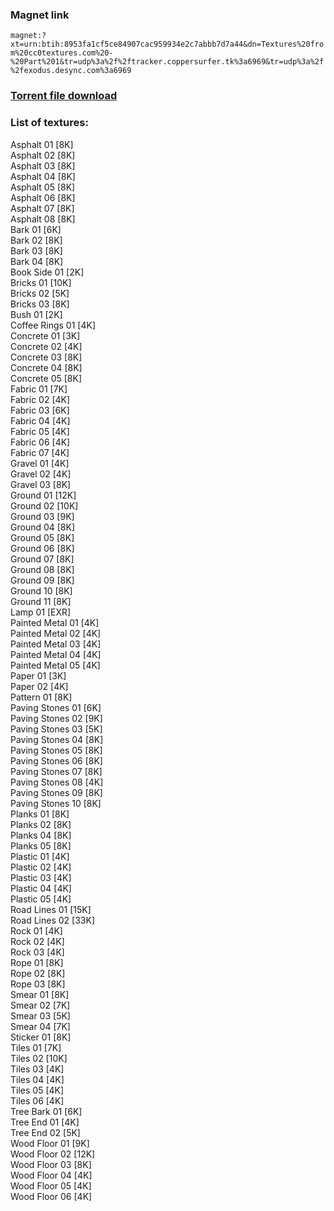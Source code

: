 ### Magnet link
`magnet:?xt=urn:btih:8953fa1cf5ce84907cac959934e2c7abbb7d7a44&dn=Textures%20from%20cc0textures.com%20-%20Part%201&tr=udp%3a%2f%2ftracker.coppersurfer.tk%3a6969&tr=udp%3a%2f%2fexodus.desync.com%3a6969`  
  
### [Torrent file download](https://github.com/Kimbatt/cc0-textures/raw/master/cc0textures.com/Part%201/Textures%20from%20cc0textures.com%20-%20Part%201.torrent)  
  
### List of textures:

Asphalt 01 [8K]  
Asphalt 02 [8K]  
Asphalt 03 [8K]  
Asphalt 04 [8K]  
Asphalt 05 [8K]  
Asphalt 06 [8K]  
Asphalt 07 [8K]  
Asphalt 08 [8K]  
Bark 01 [6K]  
Bark 02 [8K]  
Bark 03 [8K]  
Bark 04 [8K]  
Book Side 01 [2K]  
Bricks 01 [10K]  
Bricks 02 [5K]  
Bricks 03 [8K]  
Bush 01 [2K]  
Coffee  Rings 01 [4K]  
Concrete 01 [3K]  
Concrete 02 [4K]  
Concrete 03 [8K]  
Concrete 04 [8K]  
Concrete 05 [8K]  
Fabric 01 [7K]  
Fabric 02 [4K]  
Fabric 03 [6K]  
Fabric 04 [4K]  
Fabric 05 [4K]  
Fabric 06 [4K]  
Fabric 07 [4K]  
Gravel 01 [4K]  
Gravel 02 [4K]  
Gravel 03 [8K]  
Ground 01 [12K]  
Ground 02 [10K]  
Ground 03 [9K]  
Ground 04 [8K]  
Ground 05 [8K]  
Ground 06 [8K]  
Ground 07 [8K]  
Ground 08 [8K]  
Ground 09 [8K]  
Ground 10 [8K]  
Ground 11 [8K]  
Lamp 01 [EXR]  
Painted Metal 01 [4K]  
Painted Metal 02 [4K]  
Painted Metal 03 [4K]  
Painted Metal 04 [4K]  
Painted Metal 05 [4K]  
Paper 01 [3K]  
Paper 02 [4K]  
Pattern 01 [8K]  
Paving Stones 01 [6K]  
Paving Stones 02 [9K]  
Paving Stones 03 [5K]  
Paving Stones 04 [8K]  
Paving Stones 05 [8K]  
Paving Stones 06 [8K]  
Paving Stones 07 [8K]  
Paving Stones 08 [4K]  
Paving Stones 09 [8K]  
Paving Stones 10 [8K]  
Planks 01 [8K]  
Planks 02 [8K]  
Planks 04 [8K]  
Planks 05 [8K]  
Plastic 01 [4K]  
Plastic 02 [4K]  
Plastic 03 [4K]  
Plastic 04 [4K]  
Plastic 05 [4K]  
Road Lines 01 [15K]  
Road Lines 02 [33K]  
Rock 01 [4K]  
Rock 02 [4K]  
Rock 03 [4K]  
Rope 01 [8K]  
Rope 02 [8K]  
Rope 03 [8K]  
Smear 01 [8K]  
Smear 02 [7K]  
Smear 03 [5K]  
Smear 04 [7K]  
Sticker 01 [8K]  
Tiles 01 [7K]  
Tiles 02 [10K]  
Tiles 03 [4K]  
Tiles 04 [4K]  
Tiles 05 [4K]  
Tiles 06 [4K]  
Tree Bark 01 [6K]  
Tree End 01 [4K]  
Tree End 02 [5K]  
Wood Floor 01 [9K]  
Wood Floor 02 [12K]  
Wood Floor 03 [8K]  
Wood Floor 04 [4K]  
Wood Floor 05 [4K]  
Wood Floor 06 [4K]
